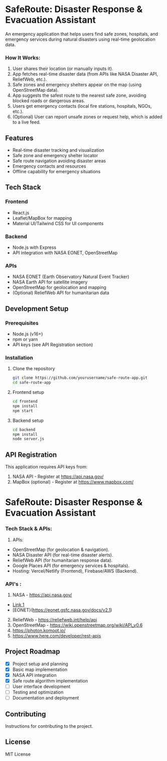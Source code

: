 # SafeRoute: Disaster Response & Evacuation Assistant

An emergency application that helps users find safe zones, hospitals, and emergency services during natural disasters using real-time geolocation data.

### How It Works:

1. User shares their location (or manually inputs it).
2. App fetches real-time disaster data (from APIs like NASA Disaster API, ReliefWeb, etc.).
3. Safe zones and emergency shelters appear on the map (using OpenStreetMap data).
4. App suggests the safest route to the nearest safe zone, avoiding blocked roads or dangerous areas.
5. Users get emergency contacts (local fire stations, hospitals, NGOs, etc.).
6. (Optional) User can report unsafe zones or request help, which is added to a live feed.

## Features

- Real-time disaster tracking and visualization
- Safe zone and emergency shelter locator
- Safe route navigation avoiding disaster areas
- Emergency contacts and resources
- Offline capability for emergency situations

## Tech Stack

### Frontend
- React.js
- Leaflet/MapBox for mapping
- Material UI/Tailwind CSS for UI components

### Backend
- Node.js with Express
- API integration with NASA EONET, OpenStreetMap

### APIs
- NASA EONET (Earth Observatory Natural Event Tracker)
- NASA Earth API for satellite imagery
- OpenStreetMap for geolocation and mapping
- (Optional) ReliefWeb API for humanitarian data

## Development Setup

### Prerequisites
- Node.js (v16+)
- npm or yarn
- API keys (see API Registration section)

### Installation
1. Clone the repository
   ```bash
   git clone https://github.com/yourusername/safe-route-app.git
   cd safe-route-app
   ```

2. Frontend setup
   ```bash
   cd frontend
   npm install
   npm start
   ```

3. Backend setup
   ```bash
   cd backend
   npm install
   node server.js
   ```

## API Registration

This application requires API keys from:
1. NASA API - Register at https://api.nasa.gov/
2. MapBox (optional) - Register at https://www.mapbox.com/


# SafeRoute: Disaster Response & Evacuation Assistant


### Tech Stack & APIs:
1. APIs:
- OpenStreetMap (for geolocation & navigation).
- NASA Disaster API (for real-time disaster alerts).
- ReliefWeb API (for humanitarian response data).
- Google Places API (for emergency services & hospitals).
- Hosting: Vercel/Netlify (Frontend), Firebase/AWS (Backend).

### API's :
1. NASA - https://api.nasa.gov/
- [Link 1](https://worldview.earthdata.nasa.gov/?v=72.90204749683377,19.086367401115417,73.09423884362047,19.17175059691467&l=Reference_Labels_15m,Reference_Features_15m,Coastlines_15m,HLS_L30_Nadir_BRDF_Adjusted_Reflectance,Land_Water_Map&lg=true&l1=Reference_Labels_15m,Reference_Features_15m,Coastlines_15m,MODIS_Aqua_Cloud_Top_Pressure_Day&lg1=true&ca=false&cv=46&s=79.4433,23.3794&t=2023-04-30-T00%3A00%3A00Z&t1=2025-04-04-T05%3A56%3A43Z)
- [EONET}(https://eonet.gsfc.nasa.gov/docs/v2.1)
2. ReliefWeb - https://reliefweb.int/help/api
3. OpenStreetMap - https://wiki.openstreetmap.org/wiki/API_v0.6
4. https://photon.komoot.io/
5. https://www.here.com/developer/rest-apis

## Project Roadmap

- [x] Project setup and planning
- [x] Basic map implementation
- [x] NASA API integration
- [x] Safe route algorithm implementation
- [ ] User interface development
- [ ] Testing and optimization
- [ ] Documentation and deployment

## Contributing
Instructions for contributing to the project.

## License
MIT License
